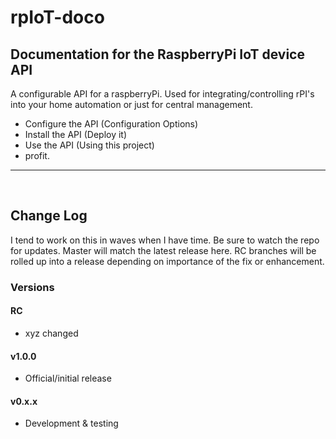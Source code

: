 # rpIoT-doco
Documentation for the RaspberryPi IoT device API
---

A configurable API for a raspberryPi. Used for integrating/controlling rPI's into your home automation or just for central management.

* Configure the API (Configuration Options)
* Install the API (Deploy it)
* Use the API (Using this project)
* profit.

---

&nbsp;
## Change Log
I tend to work on this in waves when I have time.  Be sure to watch the repo for updates.  Master will match the latest release here.  RC branches will be rolled up into a release depending on importance of the fix or enhancement.  

### Versions
#### RC
  * xyz changed

#### v1.0.0
  * Official/initial release

#### v0.x.x
  * Development & testing
